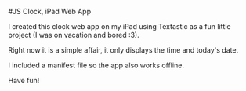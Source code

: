 #JS Clock, iPad Web App

I created this clock web app on my iPad using Textastic as a fun little project (I was on vacation and bored :3).

Right now it is a simple affair, it only displays the time and today's date.

I included a manifest file so the app also works offline.

Have fun!